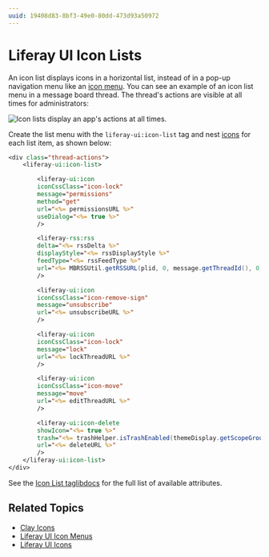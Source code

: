 ```yaml
---
uuid: 19408d83-8bf3-49e0-80dd-473d93a50972
---
```

# Liferay UI Icon Lists

An icon list displays icons in a horizontal list, instead of in a pop-up navigation menu like an [icon menu](https://help.liferay.com/hc/en-us/articles/360029145151-Liferay-UI-Icon-Menus). You can see an example of an icon list menu in a message board thread. The thread's actions are visible at all times for administrators:

![Icon lists display an app's actions at all times.](./liferay-ui-icon-lists/images/01.png)

Create the list menu with the `liferay-ui:icon-list` tag and nest [icons](https://help.liferay.com/hc/en-us/articles/360028832232-Liferay-UI-Icons) for each list item, as shown below:

```jsp
<div class="thread-actions">
    <liferay-ui:icon-list>

        <liferay-ui:icon
        iconCssClass="icon-lock"
        message="permissions"
        method="get"
        url="<%= permissionsURL %>"
        useDialog="<%= true %>"
        />

        <liferay-rss:rss
        delta="<%= rssDelta %>"
        displayStyle="<%= rssDisplayStyle %>"
        feedType="<%= rssFeedType %>"
        url="<%= MBRSSUtil.getRSSURL(plid, 0, message.getThreadId(), 0, themeDisplay) %>"
        />

        <liferay-ui:icon
        iconCssClass="icon-remove-sign"
        message="unsubscribe"
        url="<%= unsubscribeURL %>"
        />

        <liferay-ui:icon
        iconCssClass="icon-lock"
        message="lock"
        url="<%= lockThreadURL %>"
        />

        <liferay-ui:icon
        iconCssClass="icon-move"
        message="move"
        url="<%= editThreadURL %>"
        />

        <liferay-ui:icon-delete
        showIcon="<%= true %>"
        trash="<%= trashHelper.isTrashEnabled(themeDisplay.getScopeGroupId()) %>"
        url="<%= deleteURL %>"
        />
    </liferay-ui:icon-list>
</div>
```

See the [Icon List taglibdocs](https://help.liferay.com/hc/en-us/articles/360029145131-Liferay-UI-Icon-Lists) for the full list of available attributes.

## Related Topics

* [Clay Icons](../clay-tag-library/clay-icons.md)
* [Liferay UI Icon Menus](./liferay-ui-icon-menus.md)
* [Liferay UI Icons](./liferay-ui-icons.md)
